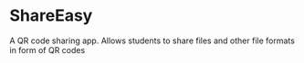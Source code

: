 # ShareEasy
A QR code sharing app. Allows students to share files and other file formats in form of QR codes
